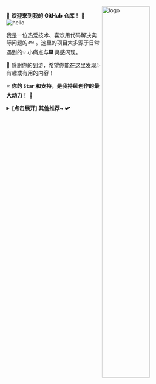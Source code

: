 <img src="https://github-readme-stats.vercel.app/api?username=Kwonelee&show_icons=true&theme=Default&locale=cn&hide=prs&rank_icon=github" alt="logo" align="right" width="50%" />

🤖 **欢迎来到我的 GitHub 仓库！** 🚀![hello](https://views.whatilearened.today/views/github/Kwonelee/deplives.svg)

我是一位热爱技术、喜欢用代码解决实际问题的🐟️ 。这里的项目大多源于日常遇到的💡 小痛点与🎆 灵感闪现。

🎉 感谢你的到访，希望你能在这里发现✨ 有趣或有用的内容！

⭐ **你的 `Star` 和支持，是我持续创作的最大动力！** 💖

<details>
<summary><strong> [点击展开] 其他推荐~ 🛩️</strong></summary>

#### 🍭🍭🍭
> *暂无*

</details> 
